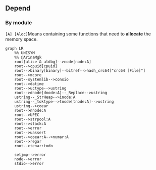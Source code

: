 ## Depend

### By module 



`[A] [Aloc]`Means containing some functions that need to **allocate** the memory space. 



```mermaid
graph LR
	%% UNISYM
	%% @ArinaMgk
	root[alice & aldbg]-->node[node:A]
	root-->cpuid[cpuid]
	root-->binary[binary]--bitref-->hash_crc64["crc64 [File]"]
	root-->mcore
	root--systemlib-->consio
	root-->datime
	root-->uctype-->ustring
	root-->dnode[dnode:A]--_Replace-->ustring
	ustring--_StrHeap-->inode:A
	ustring--_toktype-->tnode[tnode:A]-->ustring
	ustring-->coear
	root-->nnode:A
	root-->UPEC
	root-->strpool:A
	root-->stack:A
	root-->error
	root-->uassert
	root-->coear:A-->numar:A
	root-->regar
	root-->tenar:todo
	
	setjmp-->error
	node-->error
	stdio-->error
```

